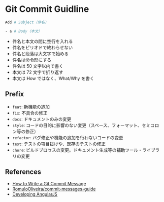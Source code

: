 # Git Commit Guidline

```bash
Add # Subject（件名）

- a # Body（本文）
```

- 件名と本文の間に空行を入れる
- 件名をピリオドで終わらせない
- 件名と段落は大文字で始める
- 件名は命令形にする
- 件名は 50 文字以内で書く
- 本文は 72 文字で折り返す
- 本文は How ではなく、What/Why を書く

## Prefix

- `feat`: 新機能の追加
- `fix`: 不具合の修正
- `docs`: ドキュメントのみの変更
- `style`: コードの目的に影響のない変更（スペース、フォーマット、セミコロン等の修正）
- `refactor`: バグ修正や機能の追加を行わないコードの変更
- `test`: テストの項目抜けや、既存のテストの修正
- `chore`: ビルドプロセスの変更。ドキュメント生成等の補助ツール・ライブラリの変更

## References

- [How to Write a Git Commit Message](https://chris.beams.io/posts/git-commit/)
- [RomuloOliveira/commit-messages-guide](https://github.com/RomuloOliveira/commit-messages-guide/blob/master/README_ja-JP.md)
- [Developing AngularJS](https://github.com/angular/angular.js/blob/master/DEVELOPERS.md#type)
